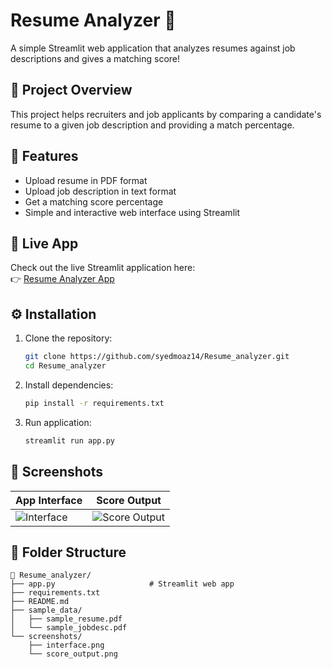 # Resume Analyzer 🎯

A simple Streamlit web application that analyzes resumes against job descriptions and gives a matching score!

## 🚀 Project Overview

This project helps recruiters and job applicants by comparing a candidate's resume to a given job description and providing a match percentage.

## 🧩 Features

- Upload resume in PDF format
- Upload job description in text format
- Get a matching score percentage
- Simple and interactive web interface using Streamlit

## 🚀 Live App

Check out the live Streamlit application here:  
👉 [Resume Analyzer App](https://resumeanalyzer-rbpgrwsrcp7d7zsz5ckw9u.streamlit.app/)

## ⚙️ Installation

1. Clone the repository:
   ```bash
   git clone https://github.com/syedmoaz14/Resume_analyzer.git
   cd Resume_analyzer

2. Install dependencies:
   ```bash
   pip install -r requirements.txt
3. Run application:
   ```bash
   streamlit run app.py

## 📸 Screenshots

| App Interface | Score Output |
|---------------|--------------|
| ![Interface](screenshots/interface.png) | ![Score Output](screenshots/score_output.png) |




## 📁 Folder Structure
```
📁 Resume_analyzer/
├── app.py                     # Streamlit web app
├── requirements.txt
├── README.md
├── sample_data/
│   ├── sample_resume.pdf
│   └── sample_jobdesc.pdf
└── screenshots/
    ├── interface.png
    └── score_output.png

```

